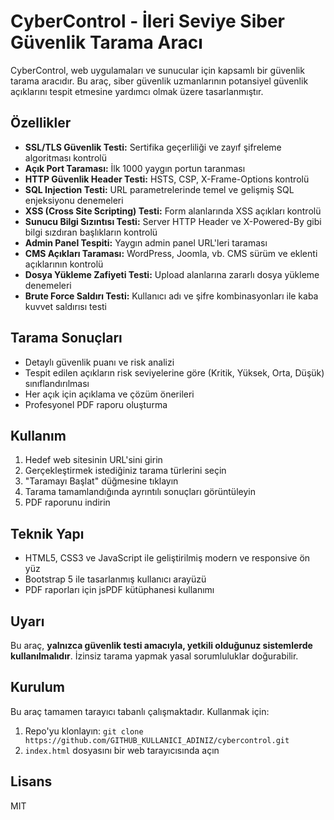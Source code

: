# CyberControl - İleri Seviye Siber Güvenlik Tarama Aracı

CyberControl, web uygulamaları ve sunucular için kapsamlı bir güvenlik tarama aracıdır. Bu araç, siber güvenlik uzmanlarının potansiyel güvenlik açıklarını tespit etmesine yardımcı olmak üzere tasarlanmıştır.

## Özellikler

- **SSL/TLS Güvenlik Testi:** Sertifika geçerliliği ve zayıf şifreleme algoritması kontrolü
- **Açık Port Taraması:** İlk 1000 yaygın portun taranması
- **HTTP Güvenlik Header Testi:** HSTS, CSP, X-Frame-Options kontrolü
- **SQL Injection Testi:** URL parametrelerinde temel ve gelişmiş SQL enjeksiyonu denemeleri
- **XSS (Cross Site Scripting) Testi:** Form alanlarında XSS açıkları kontrolü
- **Sunucu Bilgi Sızıntısı Testi:** Server HTTP Header ve X-Powered-By gibi bilgi sızdıran başlıkların kontrolü
- **Admin Panel Tespiti:** Yaygın admin panel URL'leri taraması
- **CMS Açıkları Taraması:** WordPress, Joomla, vb. CMS sürüm ve eklenti açıklarının kontrolü
- **Dosya Yükleme Zafiyeti Testi:** Upload alanlarına zararlı dosya yükleme denemeleri
- **Brute Force Saldırı Testi:** Kullanıcı adı ve şifre kombinasyonları ile kaba kuvvet saldırısı testi

## Tarama Sonuçları

- Detaylı güvenlik puanı ve risk analizi
- Tespit edilen açıkların risk seviyelerine göre (Kritik, Yüksek, Orta, Düşük) sınıflandırılması
- Her açık için açıklama ve çözüm önerileri
- Profesyonel PDF raporu oluşturma

## Kullanım

1. Hedef web sitesinin URL'sini girin
2. Gerçekleştirmek istediğiniz tarama türlerini seçin
3. "Taramayı Başlat" düğmesine tıklayın
4. Tarama tamamlandığında ayrıntılı sonuçları görüntüleyin
5. PDF raporunu indirin

## Teknik Yapı

- HTML5, CSS3 ve JavaScript ile geliştirilmiş modern ve responsive ön yüz
- Bootstrap 5 ile tasarlanmış kullanıcı arayüzü
- PDF raporları için jsPDF kütüphanesi kullanımı

## Uyarı

Bu araç, **yalnızca güvenlik testi amacıyla, yetkili olduğunuz sistemlerde kullanılmalıdır**. İzinsiz tarama yapmak yasal sorumluluklar doğurabilir.

## Kurulum

Bu araç tamamen tarayıcı tabanlı çalışmaktadır. Kullanmak için:

1. Repo'yu klonlayın: `git clone https://github.com/GITHUB_KULLANICI_ADINIZ/cybercontrol.git`
2. `index.html` dosyasını bir web tarayıcısında açın

## Lisans

MIT 
